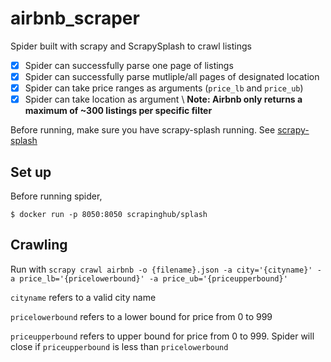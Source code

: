 # airbnb_scraper

Spider built with scrapy and ScrapySplash to crawl listings

- [x] Spider can successfully parse one page of listings  
- [x] Spider can successfully parse mutliple/all pages of designated location
- [x] Spider can take price ranges as arguments (`price_lb` and `price_ub`)
- [x] Spider can take location as argument  \\
**Note: Airbnb only returns a maximum of ~300 listings per specific filter**

Before running, make sure you have scrapy-splash running.
See [scrapy-splash](https://github.com/scrapy-plugins/scrapy-splash)

## Set up

Before running spider,

    $ docker run -p 8050:8050 scrapinghub/splash  

## Crawling

Run with `scrapy crawl airbnb -o {filename}.json -a city='{cityname}' -a price_lb='{pricelowerbound}' -a price_ub='{priceupperbound}'`

`cityname` refers to a valid city name

`pricelowerbound` refers to a lower bound for price from 0 to 999

`priceupperbound` refers to upper bound for price from 0 to 999. Spider will close if `priceupperbound` is less than
`pricelowerbound`
